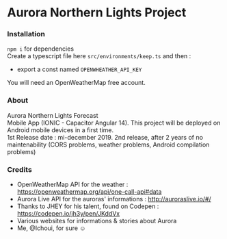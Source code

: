 # Aurora Northern Lights Project

### Installation
`npm i` for dependencies
<br> Create a typescript file here `src/environments/keep.ts` and then :
- export a const named `OPENWHEATHER_API_KEY`

You will need an OpenWeatherMap free account.


### About 
Aurora Northern Lights Forecast 
<br>
Mobile App (IONIC - Capacitor Angular 14).
This project will be deployed on Android mobile devices in a first time. 
<br>
1st Release date : mi-december 2019.
2nd release, after 2 years of no maintenability (CORS problems, weather problems, Android compilation problems)


### Credits 
- OpenWeatherMap API for the weather : https://openweathermap.org/api/one-call-api#data 
- Aurora Live API for the auroras' informations : http://auroraslive.io/#/
- Thanks to JHEY for his talent, found on Codepen : https://codepen.io/jh3y/pen/JKddVx
- Various websites for informations & stories about Aurora
- Me, @Ichoui, for sure ☺
